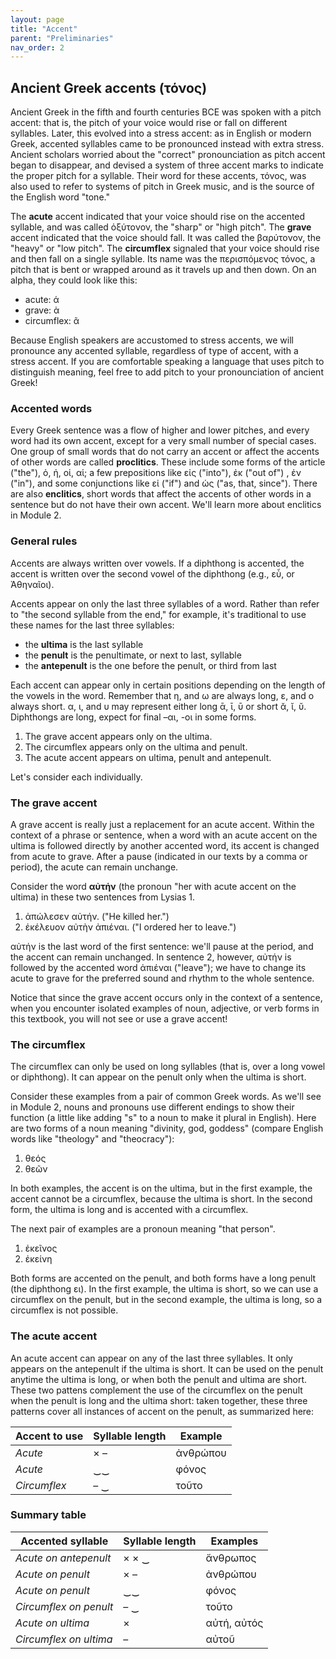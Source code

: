 ```yaml
---
layout: page
title: "Accent"
parent: "Preliminaries"
nav_order: 2
---
```


## Ancient Greek accents (τόνος)

Ancient Greek in the fifth and fourth centuries BCE was spoken with a pitch accent: that is, the pitch of your voice would rise or fall on different syllables. Later, this evolved into a stress accent: as in English or modern Greek, accented syllables came to be pronounced instead with extra stress.  Ancient scholars worried about the "correct" pronounciation as pitch accent began to disappear, and devised a system of three accent marks to indicate the proper pitch for a syllable. Their word for these accents, τόνος, was also used to refer to systems of pitch in Greek music, and is the source of the English word "tone."

The **acute** accent indicated that your voice should rise on the accented syllable, and was called ὀξύτονον, the "sharp" or "high pitch".  The **grave** accent indicated that the voice should fall. It was called the βαρύτονον, the "heavy" or "low pitch". The **circumflex** signaled that your voice should rise and then fall on a single syllable. Its name was the περισπόμενος τόνος, a pitch that is bent or wrapped around as it travels up and then down.  On an alpha, they could look like this:

- acute: ά
- grave: ὰ
- circumflex: ᾶ

Because English speakers are accustomed to stress accents, we will pronounce any accented syllable, regardless of type of accent, with a stress accent.  If you are comfortable speaking a language that uses pitch to distinguish meaning, feel free to add pitch to your pronounciation of ancient Greek!
 


### Accented words

Every Greek sentence was a flow of higher and lower pitches, and every word had its own accent, except for a very small number of special cases.  One group of small words that do not carry an accent or affect the accents of other words are called **proclitics**.  These include some forms of the article ("the"), ὁ, ἡ, οἱ, αἱ; a few prepositions like εἰς ("into"), ἐκ ("out of") , ἐν ("in"), and some conjunctions like εἰ ("if") and ὡς  ("as, that, since"). There are also **enclitics**, short words that affect the accents of other words in a sentence but do not have their own accent.  We'll learn more about enclitics in Module 2.


### General rules

Accents are always written over vowels. If a diphthong is accented, the accent is written over the second vowel of the diphthong (e.g., εὖ, or Ἀθηναῖοι). 

Accents appear on only the last three syllables of a word. Rather than refer to "the second syllable from the end," for example, it's traditional to use these names for the last three syllables: 

- 	the **ultima** is the last syllable
-	the **penult** is the penultimate, or next to last, syllable
-	the **antepenult** is the one before the penult, or third from last

Each accent can appear only in certain positions depending on the length of the vowels in the word.  Remember that η, and ω are always long, ε, and ο always short. α, ι, and υ may represent either long ᾱ, ῑ, ῡ or short ᾰ, ῐ, ῠ. Diphthongs are long, expect for final –αι, -οι in some forms. 


1. The grave accent appears only on the ultima.
2. The circumflex appears only on the ultima and penult.
3. The acute accent appears on ultima, penult and antepenult.

Let's consider each individually.


### The grave accent


A grave accent is really just a replacement for an acute accent.  Within the context of a phrase or sentence, when a word with an acute accent on the ultima is followed directly by another accented word, its accent is changed from acute to grave. After a pause (indicated in our texts by a comma or period), the acute can remain unchange.

Consider the word **αὐτήν** (the pronoun "her with acute accent on the ultima) in these two sentences from Lysias 1. 

1. ἀπώλεσεν αὐτήν. ("He killed her.")  
2. ἐκέλευον αὐτὴν ἀπιέναι. ("I ordered her to leave.")

αὐτήν is the last word of the first sentence: we'll pause at the period, and the accent can remain unchanged. In sentence 2, however, αὐτήν is followed by the accented word ἀπιέναι ("leave"); we have to change its acute to grave for the preferred sound and rhythm to the whole sentence.


Notice that since the grave accent occurs only in the context of a sentence, when you encounter isolated examples of  noun, adjective, or verb forms in this textbook, you will not see or use a grave accent!


### The circumflex

The circumflex can only be used on long syllables (that is, over a long vowel or diphthong).  It can appear on the penult only when the ultima is short.  

Consider these examples from a pair of common Greek words. As we'll see in Module 2, nouns and pronouns use different endings to show their function (a little like adding "s" to a noun to make it plural in English). Here are two forms of a noun meaning "divinity, god, goddess" (compare English words like "theology" and "theocracy"):


1. θεός
2. θεῶν

In both examples, the accent is on the ultima, but in the first example, the accent cannot be a circumflex, because the ultima is short. In the second form, the ultima is long and is accented with a circumflex.


The next pair of examples are a pronoun meaning "that person". 

1. ἐκεῖνος
2. ἐκείνη

 Both forms are accented on the penult, and both forms have a long penult (the diphthong ει).  In the first example, the ultima is short, so we can use a circumflex on the penult, but in the second example, the ultima is long, so a circumflex is not possible.


### The acute accent


An acute accent can appear on any of the last three syllables.  It only appears on the antepenult if the ultima is short.  It can be used on the penult anytime the ultima is long, or when both the penult and ultima are short.  These two pattens complement the use of the circumflex on the penult when the penult is long and the ultima short: taken together, these three patterns cover all instances of accent on the penult, as summarized here:


| Accent to use | Syllable length | Example |
| ---- | ---- | ---- |
| *Acute* | ×  –  |  ἀνθρώπου |
| *Acute* | ‿‿| φόνος  |
| *Circumflex* |    – ‿  | τοῦτο | 


### Summary table


| Accented syllable | Syllable length | Examples |
| ---- | ---- | ---- |
| *Acute on antepenult* | × × ‿   | ἄνθρωπος |
| *Acute on penult* |  ×  –  |  ἀνθρώπου |
| *Acute on penult* |  ‿‿  | φόνος  |
| *Circumflex on penult* |    – ‿  | τοῦτο | 
| *Acute on ultima* |     ×  | αὐτή, αὐτός   |
| *Circumflex on ultima* |     –  | αὐτοῦ |
